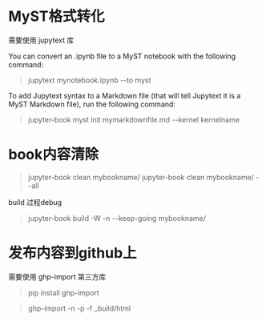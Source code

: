 
# MyST格式转化

需要使用 jupytext 库

You can convert an .ipynb file to a MyST notebook with the following command:

> jupytext mynotebook.ipynb --to myst

To add Jupytext syntax to a Markdown file (that will tell Jupytext it is a MyST Markdown file), run the following command:

>jupyter-book myst init mymarkdownfile.md --kernel kernelname



# book内容清除

> jupyter-book clean mybookname/
> jupyter-book clean mybookname/ --all

build 过程debug
> jupyter-book build -W -n --keep-going mybookname/


# 发布内容到github上

需要使用 ghp-import 第三方库
> pip install ghp-import


> ghp-import -n -p -f _build/html